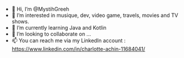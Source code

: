 - 👋 Hi, I’m @MystihGreeh
- 👀 I’m interested in musique, dev, video game, travels, movies and TV shows.
- 🌱 I’m currently learning Java and Kotlin
- 💞️ I’m looking to collaborate on ...
- 📫 You can reach me via my LinkedIn account : https://www.linkedin.com/in/charlotte-achin-11684041/

<!---
MystihGreeh/MystihGreeh is a ✨ special ✨ repository because its `README.md` (this file) appears on your GitHub profile.
You can click the Preview link to take a look at your changes.
--->
